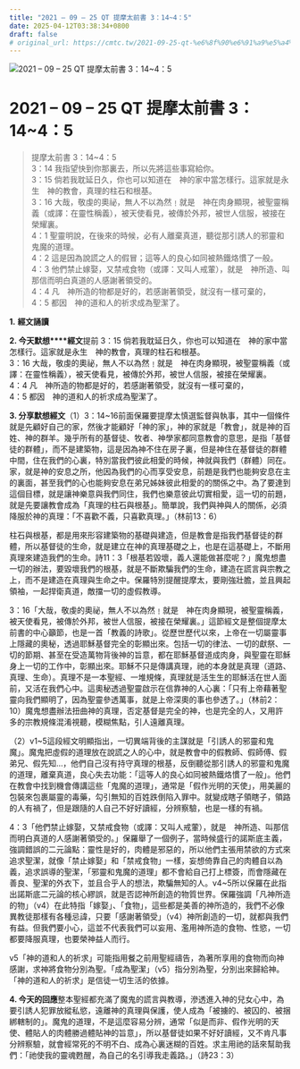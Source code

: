 ```yaml
---
title: "2021 – 09 – 25 QT 提摩太前書 3：14~4：5"
date: 2025-04-12T03:38:34+0800
draft: false
# original_url: https://cmtc.tw/2021-09-25-qt-%e6%8f%90%e6%91%a9%e5%a4%aa%e5%89%8d%e6%9b%b8-3%ef%bc%9a144%ef%bc%9a5
---
```


![2021 – 09 – 25 QT 提摩太前書 3：14\~4：5](/images/qt.jpg   "2021 – 09 – 25 QT 提摩太前書 3：14\~4：5")

# 2021 – 09 – 25 QT 提摩太前書 3：14\~4：5

> 提摩太前書 3：14\~4：5  
> 3：14 我指望快到你那裏去，所以先將這些事寫給你。  
> 3：15 倘若我耽延日久，你也可以知道在　神的家中當怎樣行。這家就是永生　神的教會，真理的柱石和根基。  
> 3：16 大哉，敬虔的奧祕，無人不以為然﹗就是　神在肉身顯現，被聖靈稱義（或譯：在靈性稱義），被天使看見，被傳於外邦，被世人信服，被接在榮耀裏。  
> 4：1 聖靈明說，在後來的時候，必有人離棄真道，聽從那引誘人的邪靈和鬼魔的道理。  
> 4：2 這是因為說謊之人的假冒；這等人的良心如同被熱鐵烙慣了一般。  
> 4：3 他們禁止嫁娶，又禁戒食物（或譯：又叫人戒葷），就是　神所造、叫那信而明白真道的人感謝著領受的。  
> 4：4 凡　神所造的物都是好的，若感謝著領受，就沒有一樣可棄的，  
> 4：5 都因　神的道和人的祈求成為聖潔了。

**1.** **經文誦讀**

**2. 今天默想****經文**提前 3：15 倘若我耽延日久，你也可以知道在　神的家中當怎樣行。這家就是永生　神的教會，真理的柱石和根基。  
3：16 大哉，敬虔的奧祕，無人不以為然﹗就是　神在肉身顯現，被聖靈稱義（或譯：在靈性稱義），被天使看見，被傳於外邦，被世人信服，被接在榮耀裏。  
4：4 凡　神所造的物都是好的，若感謝著領受，就沒有一樣可棄的，  
4：5 都因　神的道和人的祈求成為聖潔了。

**3. 分享默想經文**（1）3：14\~16前面保羅要提摩太慎選監督與執事，其中一個條件就是先顧好自己的家，然後才能顧好「神的家」，神的家就是「教會」，就是神的百姓、神的群羊。幾乎所有的基督徒、牧者、神學家都同意教會的意思，是指「基督徒的群體」，而不是建築物，這是因為神不住在房子裏，但是神住在基督徒的群體中間，住在我們的心裏，特別當我們彼此相愛的時候，神就與我們（群體）同在。家，就是神的安息之所，他因為我們的心而享受安息，前題是我們也能夠安息在主的裏面，甚至我們的心也能夠安息在弟兄姊妹彼此相愛的的關係之中。為了要達到這個目標，就是讓神樂意與我們同住，我們也樂意彼此切實相愛，這一切的前題，就是先要讓教會成為「真理的柱石與根基」。簡單說，我們與神與人的關係，必須降服於神的真理：「不喜歡不義，只喜歡真理。」（林前13：6）

柱石與根基，都是用來形容建築物的基礎與建造，但是教會是指我們基督徒的群體，所以基督徒的生命，就是建立在神的真理基礎之上，也是在這基礎上，不斷用真理來建造我們的生命。詩11：3「根基若毀壞，義人還能做甚麼呢？」魔鬼想盡一切的辦法，要毀壞我們的根基，就是不斷欺騙我們的生命，建造在謊言與宗教之上，而不是建造在真理與生命之中。保羅特別提醒提摩太，要剛強壯膽，並且興起領袖，一起捍衛真道，敵擋一切的虛假教導。

3：16「大哉，敬虔的奧祕，無人不以為然﹗就是　神在肉身顯現，被聖靈稱義，被天使看見，被傳於外邦，被世人信服，被接在榮耀裏。」這節經文是整個提摩太前書的中心籲節，也是一首「教義的詩歌」。從歷世歷代以來，上帝在一切屬靈事上隱藏的奧秘，透過耶穌基督完全的彰顯出來。包括一切的律法、一切的獻祭、一切的節期、甚至在受造萬物背後神的旨意，都在耶穌基督道成肉身，與聖靈在耶穌身上一切的工作中，彰顯出來。耶穌不只是傳講真理，祂的本身就是真理（道路、真理、生命）。真理不是一本聖經、一堆規條，真理就是活生生的耶穌活在世人面前，又活在我們心中。這奧秘透過聖靈啟示在信靠神的人心裏：「只有上帝藉著聖靈向我們顯明了，因為聖靈參透萬事，就是上帝深奧的事也參透了。」（林前2：10）魔鬼想盡辦法扭曲神的真理，否定基督是完全的神，也是完全的人，又用許多的宗教規條混淆視聽，模糊焦點，引人遠離真理。

（2）v1\~5這段經文明顯指出，一切異端背後的主謀就是「引誘人的邪靈和鬼魔」。魔鬼把虛假的道理放在說謊之人的心中，就是教會中的假教師、假師傅、假弟兄、假先知…，他們自己沒有持守真理的根基，反倒聽從那引誘人的邪靈和鬼魔的道理，離棄真道，良心失去功能：「這等人的良心如同被熱鐵烙慣了一般」。他們在教會中找到機會傳講這些「鬼魔的道理」，通常是「假作光明的天使」，用美麗的包裝來包裹屬靈的毒藥，勾引無知的百姓跌倒陷入罪中。就變成瞎子領瞎子，領路的人有禍了，但是跟隨的人自己不好好讀經，分辨察驗，也是一樣的有禍。

4：3「他們禁止嫁娶，又禁戒食物（或譯：又叫人戒葷），就是　神所造、叫那信而明白真道的人感謝著領受的。」保羅舉了一個例子，當時候盛行的諾斯底主義，強調錯誤的二元論點：靈性是好的，肉體是邪惡的，所以他們主張用禁欲的方式來追求聖潔，就像「禁止嫁娶」和「禁戒食物」一樣，妄想倚靠自己的肉體自以為義，追求誤導的聖潔，「邪靈和鬼魔的道理」都不會給自己打上標簽，而會隱藏在善良、聖潔的外衣下，並且合乎人的想法，欺騙無知的人。v4\~5所以保羅在此指出諾斯底二元論的核心繆誤，就是否認神所創造的物質世界。保羅強調「凡神所造的物」（v4）在此特指「嫁娶」、「食物」，這些都是美善的神所造的，我們不必像異教徒那樣有各種忌諱，只要「感謝著領受」（v4）神所創造的一切，就都與我們有益。但我們要小心，這並不代表我們可以妄用、濫用神所造的食物、性慾，一切都要降服真理，也要榮神益人而行。

v5「神的道和人的祈求」可能指用餐之前用聖經禱告，為著所享用的食物而向神感謝，求神將食物分別為聖。「成為聖潔」（v5）指分別為聖，分別出來歸給神。「神的道和人的祈求」是信徒一切生活的依據。

**4. 今天的回應**整本聖經都充滿了魔鬼的謊言與教導，滲透進入神的兒女心中，為要引誘人犯罪放縱私慾，遠離神的真理與保護，使人成為「被擄的、被囚的、被捆綁轄制的」。魔鬼的道理，不是這麼容易分辨，通常「似是而非、假作光明的天使、體貼人的肉體勝過體貼神的旨意」，所以基督徒如果不好好讀經，又不肯凡事分辨察驗，就會經常死的不明不白、成為心裏迷糊的百姓。求主用祂的話來幫助我們：「祂使我的靈魂甦醒，為自己的名引導我走義路。」（詩23：3）